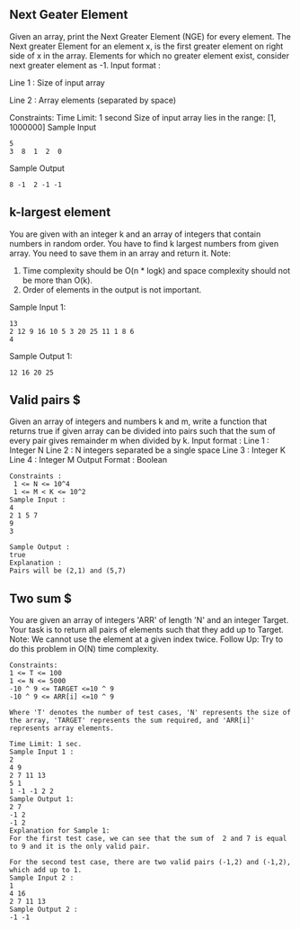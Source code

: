 ## Next Geater Element

Given an array, print the Next Greater Element (NGE) for every element. The Next greater Element for an element x, is the first greater element on right side of x in the array. Elements for which no greater element exist, consider next greater element as -1.
Input format :

Line 1 : Size of input array

Line 2 : Array elements (separated by space)

Constraints:
Time Limit: 1 second
Size of input array lies in the range: [1, 1000000]
Sample Input
```
5
3  8  1  2  0
```
Sample Output
```
8 -1  2 -1 -1
```
## k-largest element
You are given with an integer k and an array of integers that contain numbers in random order. You have to find k largest numbers from given array. You need to save them in an array and return it.
Note:
1. Time complexity should be O(n * logk) and space complexity should not be more than O(k).
2. Order of elements in the output is not important.

Sample Input 1:
```
13
2 12 9 16 10 5 3 20 25 11 1 8 6 
4
```
Sample Output 1:
```
12 16 20 25
```
## Valid pairs $
Given an array of integers and numbers k and m, write a function that returns true if given array can be divided into pairs such that the sum of every pair gives remainder m when divided by k.
Input format :
Line 1 : Integer N 
Line 2 : N integers separated be a single space
Line 3 : Integer K
Line 4 : Integer M
Output Format :
 Boolean
```
Constraints :
 1 <= N <= 10^4
 1 <= M < K <= 10^2
Sample Input :
4
2 1 5 7
9
3

Sample Output :
true
Explanation :
Pairs will be (2,1) and (5,7)
```
## Two sum $

You are given an array of integers 'ARR' of length 'N' and an integer Target. Your task is to return all pairs of elements such that they add up to Target.
Note:
We cannot use the element at a given index twice.
Follow Up:
Try to do this problem in O(N) time complexity. 
```
Constraints:
1 <= T <= 100
1 <= N <= 5000
-10 ^ 9 <= TARGET <=10 ^ 9
-10 ^ 9 <= ARR[i] <=10 ^ 9

Where 'T' denotes the number of test cases, 'N' represents the size of the array, 'TARGET' represents the sum required, and 'ARR[i]' represents array elements.

Time Limit: 1 sec.
Sample Input 1 :
2
4 9
2 7 11 13
5 1
1 -1 -1 2 2
Sample Output 1:
2 7
-1 2
-1 2
Explanation for Sample 1:
For the first test case, we can see that the sum of  2 and 7 is equal to 9 and it is the only valid pair.

For the second test case, there are two valid pairs (-1,2) and (-1,2), which add up to 1.
Sample Input 2 :
1
4 16
2 7 11 13
Sample Output 2 :
-1 -1
```
